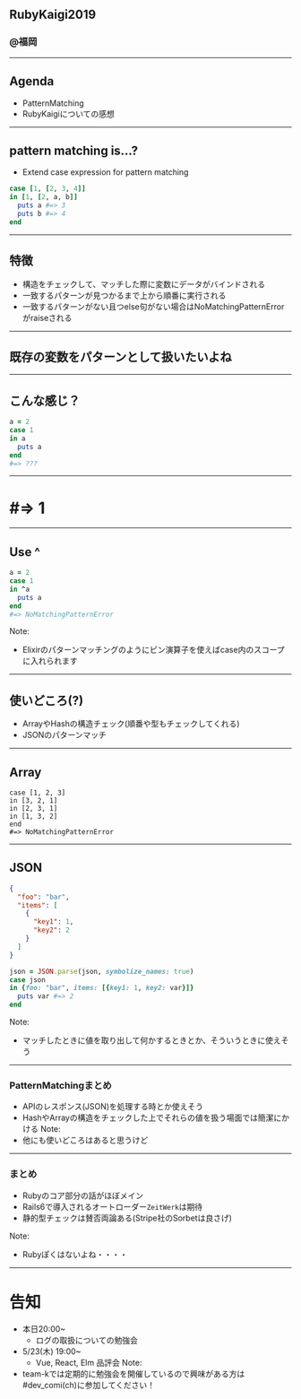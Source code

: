 ## RubyKaigi2019  
### @福岡  

---

## Agenda
- PatternMatching
- RubyKaigiについての感想

---
## pattern matching is...?

- Extend case expression for pattern matching

```ruby
case [1, [2, 3, 4]]
in [1, [2, a, b]]
  puts a #=> 3
  puts b #=> 4
end
```
---
## 特徴
- 構造をチェックして、マッチした際に変数にデータがバインドされる
- 一致するパターンが見つかるまで上から順番に実行される
- 一致するパターンがない且つelse句がない場合はNoMatchingPatternErrorがraiseされる
---
## 既存の変数をパターンとして扱いたいよね
---
## こんな感じ？
```ruby
a = 2
case 1
in a
  puts a
end
#=> ???
```
---
# #=> 1
---
## Use ^
```ruby
a = 2
case 1
in ^a
  puts a
end
#=> NoMatchingPatternError
```
Note:
- Elixirのパターンマッチングのようにピン演算子を使えばcase内のスコープに入れられます
---
## 使いどころ(?)
- ArrayやHashの構造チェック(順番や型もチェックしてくれる)
- JSONのパターンマッチ

--- 
## Array
```rubyは良さげ
case [1, 2, 3]
in [3, 2, 1]
in [2, 3, 1]
in [1, 3, 2]
end
#=> NoMatchingPatternError

```

---
## JSON
```json
{
  "foo": "bar",
  "items": [
    {
      "key1": 1,
      "key2": 2
    }
  ]
}
```

```ruby
json = JSON.parse(json, symbolize_names: true)
case json
in {foo: "bar", items: [{key1: 1, key2: var}]}
  puts var #=> 2
end
```
Note:
- マッチしたときに値を取り出して何かするときとか、そういうときに使えそう

---
### PatternMatchingまとめ
- APIのレスポンス(JSON)を処理する時とか使えそう
- HashやArrayの構造をチェックした上でそれらの値を扱う場面では簡潔にかける
Note:
- 他にも使いどころはあると思うけど
---
### まとめ
- Rubyのコア部分の話がほぼメイン
- Rails6で導入されるオートローダー`ZeitWerk`は期待
- 静的型チェックは賛否両論ある(Stripe社のSorbetは良さげ)

Note:
- Rubyぽくはないよね・・・・
---

# 告知
- 本日20:00~
  - ログの取扱についての勉強会
- 5/23(木) 19:00~
  - Vue, React, Elm 品評会
Note:
- team-kでは定期的に勉強会を開催しているので興味がある方は#dev_comi(ch)に参加してください！
